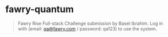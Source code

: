 # fawry-quantum

> Fawry Rise Full-stack Challenge submission by Basel Ibrahim.
> Log in with (email: qa@fawry.com / password: qa123) to use the system.
